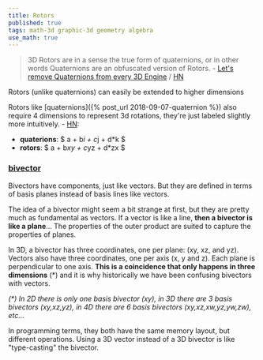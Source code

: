 ```yaml
---
title: Rotors
published: true
tags: math-3d graphic-3d geometry algebra
use_math: true
---
```

> 3D Rotors are in a sense the true form of quaternions, or in other words Quaternions are an obfuscated version of Rotors. - [Let's remove Quaternions from every 3D Engine](https://marctenbosch.com/quaternions/)
 / [HN](https://news.ycombinator.com/item?id=43234510)

Rotors (unlike quaternions) can easily be extended to higher dimensions

Rotors like [quaternions]({% post_url 2018-09-07-quaternion %}) also require 4 dimensions to represent 3d rotations, they're just labeled slightly more intuitively. - [HN](https://news.ycombinator.com/item?id=43268272):

- **quaterions**: $ a + b*i + c*j + d*k $  
- **rotors**:  $ a + b*xy + c*yz + d*zx $

### [bivector](https://marctenbosch.com/quaternions/#bivectors)

Bivectors have components, just like vectors. But they are defined in terms of basis planes instead of basis lines like vectors.

The idea of a bivector might seem a bit strange at first, but they are pretty much as fundamental as vectors. If a vector is like a line, **then a bivector is like a plane**... The properties of the outer product are suited to capture the properties of planes.

In 3D, a bivector has three coordinates, one per plane: (xy, xz, and yz). Vectors also have three coordinates, one per axis (x, y and z). Each plane is perpendicular to one axis. **This is a coincidence that only happens in three dimensions** (*) and it is why historically we have been confusing bivectors with vectors.

_(*) In 2D there is only one basis bivector (xy), in 3D there are 3 basis bivectors (xy,xz,yz), in 4D there are 6 basis bivectors (xy,xz,xw,yz,yw,zw), etc..._

In programming terms, they both have the same memory layout, but different operations. Using a 3D vector instead of a 3D bivector is like "type-casting" the bivector.
